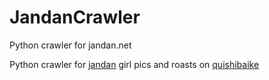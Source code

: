 # JandanCrawler
Python crawler for jandan.net

Python crawler for [jandan](http://jandan.net) girl pics and roasts on [quishibaike](http://qiushibaike.com)

